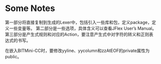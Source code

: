 # Some Notes

第一部分将直接复制到生成的Lexer中，包括引入一些库和包，定义package，定义一些变量等。
第二部分是一些选项，具体含义可以查看JFlex User’s Manual。
第三部分是产生式规则和对应的Action，要注意产生式中对字符的转义和正则表达式的书写。

在嵌入BITMini-CC时，要修改yyline、yycolumn和zzAtEOF的private属性为public。
